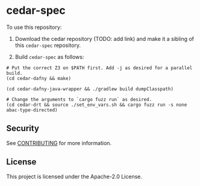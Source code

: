 # cedar-spec

To use this repository:

1. Download the cedar repository (TODO: add link) and make it a sibling of
this `cedar-spec` repository.

2. Build `cedar-spec` as follows:

```
# Put the correct Z3 on $PATH first. Add -j as desired for a parallel build.
(cd cedar-dafny && make)

(cd cedar-dafny-java-wrapper && ./gradlew build dumpClasspath)

# Change the arguments to `cargo fuzz run` as desired.
(cd cedar-drt && source ./set_env_vars.sh && cargo fuzz run -s none abac-type-directed)
```

## Security

See [CONTRIBUTING](CONTRIBUTING.md#security-issue-notifications) for more information.

## License

This project is licensed under the Apache-2.0 License.

